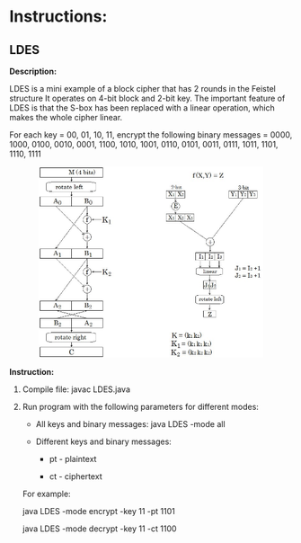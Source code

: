 # Instructions:


## LDES

**Description:**

LDES is a mini example of a block cipher that has 2 rounds in the Feistel structure
It operates on 4-bit block and 2-bit key. The important feature of LDES is that the S-box has been replaced with a linear operation, which makes the whole cipher linear.

For each key = 00, 01, 10, 11, encrypt the following binary messages = 0000, 1000, 0100, 0010, 0001, 1100, 1010, 1001, 0110, 0101, 0011, 0111, 1011, 1101, 1110, 1111

<p align="center"><img src="/Images/LDES_SBox.jpg" width="400"></p>

**Instruction:**

1. Compile file: javac LDES.java

2. Run program with the following parameters for different modes:

    - All keys and binary messages: java LDES -mode all
    - Different keys and binary messages:

	  - pt - plaintext

	  - ct - ciphertext

    For example:

    java LDES -mode encrypt -key 11 -pt 1101

	java LDES -mode decrypt -key 11 -ct 1100
